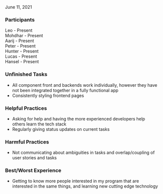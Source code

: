 June 11, 2021

### Participants
Leo - Present  
Mohdhar - Present  
Aarij - Present  
Peter - Present  
Hunter - Present  
Lucas - Present  
Hansel - Present  

### Unfinished Tasks

- All component front and backends work individually, however they have not been integrated together in a fully functional app
- Consistently styling frontend pages

### Helpful Practices

- Asking for help and having the more experienced developers help others learn the tech stack
- Regularly giving status updates on current tasks

### Harmful Practices

- Not communicating about ambiguities in tasks and overlap/coupling of user stories and tasks

### Best/Worst Experience

- Getting to know more people interested in my program that are interested in the same things, and learning new cutting edge technology